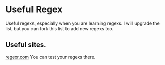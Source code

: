 # Useful Regex
Useful regexs, especially when you are learning regexs.
I will upgrade the list, but you can fork this list to add new regexs too.

## Useful sites.

[regexr.com](http://www.regexr.com/) You can test your regexs there.